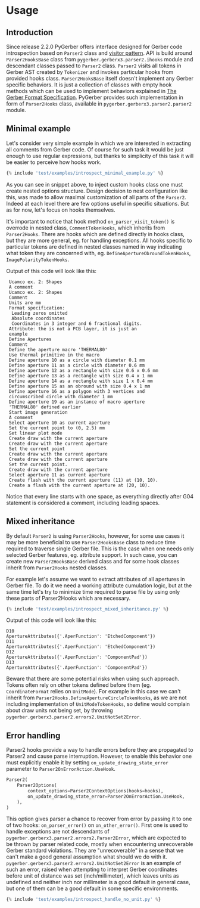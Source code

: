 # Usage

## Introduction

Since release 2.2.0 PyGerber offers interface designed for Gerber code introspection
based on `Parser2` class and
[visitor pattern](https://refactoring.guru/design-patterns/visitor). API is build around
`Parser2HooksBase` class from `pygerber.gerberx3.parser2.ihooks` module and descendant
classes passed to `Parser2` class. `Parser2` visits all tokens in Gerber AST created by
`Tokenizer` and invokes particular hooks from provided hooks class. `Parser2HooksBase`
itself doesn't implement any Gerber specific behaviors. It is just a collection of
classes with empty hook methods which can be used to implement behaviors explained in
[The Gerber Format Specification](https://www.ucamco.com/files/downloads/file_en/456/gerber-layer-format-specification-revision-2023-08_en.pdf#page=71).
PyGerber provides such implementation in form of `Parser2Hooks` class, available in
`pygerber.gerberx3.parser2.parser2` module.

## Minimal example

Let's consider very simple example in which we are interested in extracting all comments
from Gerber code. Of course for such task it would be just enough to use regular
expressions, but thanks to simplicity of this task it will be easier to perceive how
hooks work.

```py linenums="1" title="test/examples/introspect_minimal_example.py"
{% include 'test/examples/introspect_minimal_example.py' %}
```

As you can see in snippet above, to inject custom hooks class one must create nested
options structure. Design decision to nest configuration like this, was made to allow
maximal customization of all parts of the `Parser2`. Indeed at each level there are few
options useful in specific situations. But as for now, let's focus on hooks themselves.

It's important to notice that hook method `on_parser_visit_token()` is overrode in
nested class, `CommentTokenHooks`, which inherits from `Parser2Hooks`. There are hooks
which are defined directly in hooks class, but they are more general, eg. for handling
exceptions. All hooks specific to particular tokens are defined in nested classes named
in way indicating what token they are concerned with, eg.
`DefineApertureObroundTokenHooks`, `ImagePolarityTokenHooks`.

Output of this code will look like this:

```log
 Ucamco ex. 2: Shapes
 A comment
 Ucamco ex. 2: Shapes
 Comment
 Units are mm
 Format specification:
  Leading zeros omitted
  Absolute coordinates
  Coordinates in 3 integer and 6 fractional digits.
 Attribute: the is not a PCB layer, it is just an
 example
 Define Apertures
 Comment
 Define the aperture macro 'THERMAL80'
 Use thermal primitive in the macro
 Define aperture 10 as a circle with diameter 0.1 mm
 Define aperture 11 as a circle with diameter 0.6 mm
 Define aperture 12 as a rectangle with size 0.6 x 0.6 mm
 Define aperture 13 as a rectangle with size 0.4 x 1 mm
 Define aperture 14 as a rectangle with size 1 x 0.4 mm
 Define aperture 15 as an obround with size 0.4 x 1 mm
 Define aperture 16 as a polygon with 3 vertices and
 circumscribed circle with diameter 1 mm
 Define aperture 19 as an instance of macro aperture
 'THERMAL80' defined earlier
 Start image generation
 A comment
 Select aperture 10 as current aperture
 Set the current point to (0, 2.5) mm
 Set linear plot mode
 Create draw with the current aperture
 Create draw with the current aperture
 Set the current point
 Create draw with the current aperture
 Create draw with the current aperture
 Set the current point.
 Create draw with the current aperture
 Select aperture 11 as current aperture
 Create flash with the current aperture (11) at (10, 10).
 Create a flash with the current aperture at (20, 10).
```

Notice that every line starts with one space, as everything directly after G04 statement
is considered a comment, including leading spaces.

## Mixed inheritance

By default `Parser2` is using `Parser2Hooks`, however, for some use cases it may be more
beneficial to use `Parser2HooksBase` class to reduce time required to traverse single
Gerber file. This is the case when one needs only selected Gerber features, eg.
attribute support. In such case, you can create new `Parser2HooksBase` derived class and
for some hook classes inherit from `Parser2Hooks` nested classes.

For example let's assume we want to extract attributes of all apertures in Gerber file.
To do it we need a working attribute cumulation logic, but at the same time let's try to
minimize time required to parse file by using only these parts of Parser2Hooks which are
necessary.

```py linenums="1" title="test/examples/introspect_mixed_inheritance.py"
{% include 'test/examples/introspect_mixed_inheritance.py' %}
```

Output of this code will look like this:

```log
D10
ApertureAttributes({'.AperFunction': 'EtchedComponent'})
D11
ApertureAttributes({'.AperFunction': 'EtchedComponent'})
D12
ApertureAttributes({'.AperFunction': 'ComponentPad'})
D13
ApertureAttributes({'.AperFunction': 'ComponentPad'})
```

Beware that there are some potential risks when using such approach. Tokens often rely
on other tokens defined before them (eg. `CoordinateFormat` relies on `UnitMode`). For
example in this case we can't inherit from
`Parser2Hooks.DefineApertureCircleTokenHooks`, as we are not including implementation of
`UnitModeTokenHooks`, so define would complain about draw units not being set, by
throwing `pygerber.gerberx3.parser2.errors2.UnitNotSet2Error`.

## Error handling

Parser2 hooks provide a way to handle errors before they are propagated to Parser2 and
cause parse interruption. However, to enable this behavior one must explicitly enable it
by setting `on_update_drawing_state_error` parameter to `Parser2OnErrorAction.UseHook`.

```python
Parser2(
    Parser2Options(
        context_options=Parser2ContextOptions(hooks=hooks),
        on_update_drawing_state_error=Parser2OnErrorAction.UseHook,
    ),
)
```

This option gives parser a chance to recover from error by passing it to one of two
hooks: `on_parser_error()` on `on_other_error()`. First one is used to handle exceptions
are not descendants of `pygerber.gerberx3.parser2.errors2.Parser2Error`, which are
expected to be thrown by parser related code, mostly when encountering unrecoverable
Gerber standard violations. They are "unrecoverable" in a sense that we can't make a
good general assumption what should we do with it.
`pygerber.gerberx3.parser2.errors2.UnitNotSet2Error` is an example of such an error,
raised when attempting to interpret Gerber coordinates before unit of distance was set
(inch/millimeter), which leaves units as undefined and neither inch nor millimeter is a
good default in general case, but one of them can be a good default in some specific
environments.

```py linenums="1" title="test/examples/introspect_handle_no_unit.py"
{% include 'test/examples/introspect_handle_no_unit.py' %}
```
